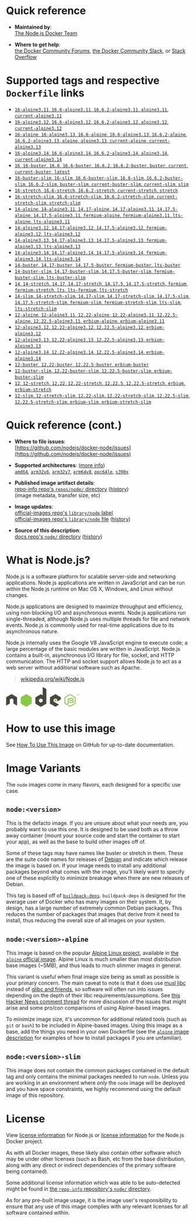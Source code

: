 <!--

********************************************************************************

WARNING:

    DO NOT EDIT "node/README.md"

    IT IS AUTO-GENERATED

    (from the other files in "node/" combined with a set of templates)

********************************************************************************

-->

# Quick reference

-	**Maintained by**:  
	[The Node.js Docker Team](https://github.com/nodejs/docker-node)

-	**Where to get help**:  
	[the Docker Community Forums](https://forums.docker.com/), [the Docker Community Slack](https://dockr.ly/slack), or [Stack Overflow](https://stackoverflow.com/search?tab=newest&q=docker)

# Supported tags and respective `Dockerfile` links

-	[`16-alpine3.11`, `16.6-alpine3.11`, `16.6.2-alpine3.11`, `alpine3.11`, `current-alpine3.11`](https://github.com/nodejs/docker-node/blob/a16a841095bcefefaf0ec43ba39f91fc788b03d4/16/alpine3.11/Dockerfile)
-	[`16-alpine3.12`, `16.6-alpine3.12`, `16.6.2-alpine3.12`, `alpine3.12`, `current-alpine3.12`](https://github.com/nodejs/docker-node/blob/a16a841095bcefefaf0ec43ba39f91fc788b03d4/16/alpine3.12/Dockerfile)
-	[`16-alpine`, `16-alpine3.13`, `16.6-alpine`, `16.6-alpine3.13`, `16.6.2-alpine`, `16.6.2-alpine3.13`, `alpine`, `alpine3.13`, `current-alpine`, `current-alpine3.13`](https://github.com/nodejs/docker-node/blob/a16a841095bcefefaf0ec43ba39f91fc788b03d4/16/alpine3.13/Dockerfile)
-	[`16-alpine3.14`, `16.6-alpine3.14`, `16.6.2-alpine3.14`, `alpine3.14`, `current-alpine3.14`](https://github.com/nodejs/docker-node/blob/a16a841095bcefefaf0ec43ba39f91fc788b03d4/16/alpine3.14/Dockerfile)
-	[`16`, `16-buster`, `16.6`, `16.6-buster`, `16.6.2`, `16.6.2-buster`, `buster`, `current`, `current-buster`, `latest`](https://github.com/nodejs/docker-node/blob/a16a841095bcefefaf0ec43ba39f91fc788b03d4/16/buster/Dockerfile)
-	[`16-buster-slim`, `16-slim`, `16.6-buster-slim`, `16.6-slim`, `16.6.2-buster-slim`, `16.6.2-slim`, `buster-slim`, `current-buster-slim`, `current-slim`, `slim`](https://github.com/nodejs/docker-node/blob/a16a841095bcefefaf0ec43ba39f91fc788b03d4/16/buster-slim/Dockerfile)
-	[`16-stretch`, `16.6-stretch`, `16.6.2-stretch`, `current-stretch`, `stretch`](https://github.com/nodejs/docker-node/blob/a16a841095bcefefaf0ec43ba39f91fc788b03d4/16/stretch/Dockerfile)
-	[`16-stretch-slim`, `16.6-stretch-slim`, `16.6.2-stretch-slim`, `current-stretch-slim`, `stretch-slim`](https://github.com/nodejs/docker-node/blob/a16a841095bcefefaf0ec43ba39f91fc788b03d4/16/stretch-slim/Dockerfile)
-	[`14-alpine`, `14-alpine3.11`, `14.17-alpine`, `14.17-alpine3.11`, `14.17.5-alpine`, `14.17.5-alpine3.11`, `fermium-alpine`, `fermium-alpine3.11`, `lts-alpine`, `lts-alpine3.11`](https://github.com/nodejs/docker-node/blob/a16a841095bcefefaf0ec43ba39f91fc788b03d4/14/alpine3.11/Dockerfile)
-	[`14-alpine3.12`, `14.17-alpine3.12`, `14.17.5-alpine3.12`, `fermium-alpine3.12`, `lts-alpine3.12`](https://github.com/nodejs/docker-node/blob/a16a841095bcefefaf0ec43ba39f91fc788b03d4/14/alpine3.12/Dockerfile)
-	[`14-alpine3.13`, `14.17-alpine3.13`, `14.17.5-alpine3.13`, `fermium-alpine3.13`, `lts-alpine3.13`](https://github.com/nodejs/docker-node/blob/a16a841095bcefefaf0ec43ba39f91fc788b03d4/14/alpine3.13/Dockerfile)
-	[`14-alpine3.14`, `14.17-alpine3.14`, `14.17.5-alpine3.14`, `fermium-alpine3.14`, `lts-alpine3.14`](https://github.com/nodejs/docker-node/blob/a16a841095bcefefaf0ec43ba39f91fc788b03d4/14/alpine3.14/Dockerfile)
-	[`14-buster`, `14.17-buster`, `14.17.5-buster`, `fermium-buster`, `lts-buster`](https://github.com/nodejs/docker-node/blob/a16a841095bcefefaf0ec43ba39f91fc788b03d4/14/buster/Dockerfile)
-	[`14-buster-slim`, `14.17-buster-slim`, `14.17.5-buster-slim`, `fermium-buster-slim`, `lts-buster-slim`](https://github.com/nodejs/docker-node/blob/a16a841095bcefefaf0ec43ba39f91fc788b03d4/14/buster-slim/Dockerfile)
-	[`14`, `14-stretch`, `14.17`, `14.17-stretch`, `14.17.5`, `14.17.5-stretch`, `fermium`, `fermium-stretch`, `lts`, `lts-fermium`, `lts-stretch`](https://github.com/nodejs/docker-node/blob/a16a841095bcefefaf0ec43ba39f91fc788b03d4/14/stretch/Dockerfile)
-	[`14-slim`, `14-stretch-slim`, `14.17-slim`, `14.17-stretch-slim`, `14.17.5-slim`, `14.17.5-stretch-slim`, `fermium-slim`, `fermium-stretch-slim`, `lts-slim`, `lts-stretch-slim`](https://github.com/nodejs/docker-node/blob/a16a841095bcefefaf0ec43ba39f91fc788b03d4/14/stretch-slim/Dockerfile)
-	[`12-alpine`, `12-alpine3.11`, `12.22-alpine`, `12.22-alpine3.11`, `12.22.5-alpine`, `12.22.5-alpine3.11`, `erbium-alpine`, `erbium-alpine3.11`](https://github.com/nodejs/docker-node/blob/a16a841095bcefefaf0ec43ba39f91fc788b03d4/12/alpine3.11/Dockerfile)
-	[`12-alpine3.12`, `12.22-alpine3.12`, `12.22.5-alpine3.12`, `erbium-alpine3.12`](https://github.com/nodejs/docker-node/blob/a16a841095bcefefaf0ec43ba39f91fc788b03d4/12/alpine3.12/Dockerfile)
-	[`12-alpine3.13`, `12.22-alpine3.13`, `12.22.5-alpine3.13`, `erbium-alpine3.13`](https://github.com/nodejs/docker-node/blob/a16a841095bcefefaf0ec43ba39f91fc788b03d4/12/alpine3.13/Dockerfile)
-	[`12-alpine3.14`, `12.22-alpine3.14`, `12.22.5-alpine3.14`, `erbium-alpine3.14`](https://github.com/nodejs/docker-node/blob/a16a841095bcefefaf0ec43ba39f91fc788b03d4/12/alpine3.14/Dockerfile)
-	[`12-buster`, `12.22-buster`, `12.22.5-buster`, `erbium-buster`](https://github.com/nodejs/docker-node/blob/a16a841095bcefefaf0ec43ba39f91fc788b03d4/12/buster/Dockerfile)
-	[`12-buster-slim`, `12.22-buster-slim`, `12.22.5-buster-slim`, `erbium-buster-slim`](https://github.com/nodejs/docker-node/blob/a16a841095bcefefaf0ec43ba39f91fc788b03d4/12/buster-slim/Dockerfile)
-	[`12`, `12-stretch`, `12.22`, `12.22-stretch`, `12.22.5`, `12.22.5-stretch`, `erbium`, `erbium-stretch`](https://github.com/nodejs/docker-node/blob/a16a841095bcefefaf0ec43ba39f91fc788b03d4/12/stretch/Dockerfile)
-	[`12-slim`, `12-stretch-slim`, `12.22-slim`, `12.22-stretch-slim`, `12.22.5-slim`, `12.22.5-stretch-slim`, `erbium-slim`, `erbium-stretch-slim`](https://github.com/nodejs/docker-node/blob/a16a841095bcefefaf0ec43ba39f91fc788b03d4/12/stretch-slim/Dockerfile)

# Quick reference (cont.)

-	**Where to file issues**:  
	[https://github.com/nodejs/docker-node/issues](https://github.com/nodejs/docker-node/issues)

-	**Supported architectures**: ([more info](https://github.com/docker-library/official-images#architectures-other-than-amd64))  
	[`amd64`](https://hub.docker.com/r/amd64/node/), [`arm32v6`](https://hub.docker.com/r/arm32v6/node/), [`arm32v7`](https://hub.docker.com/r/arm32v7/node/), [`arm64v8`](https://hub.docker.com/r/arm64v8/node/), [`ppc64le`](https://hub.docker.com/r/ppc64le/node/), [`s390x`](https://hub.docker.com/r/s390x/node/)

-	**Published image artifact details**:  
	[repo-info repo's `repos/node/` directory](https://github.com/docker-library/repo-info/blob/master/repos/node) ([history](https://github.com/docker-library/repo-info/commits/master/repos/node))  
	(image metadata, transfer size, etc)

-	**Image updates**:  
	[official-images repo's `library/node` label](https://github.com/docker-library/official-images/issues?q=label%3Alibrary%2Fnode)  
	[official-images repo's `library/node` file](https://github.com/docker-library/official-images/blob/master/library/node) ([history](https://github.com/docker-library/official-images/commits/master/library/node))

-	**Source of this description**:  
	[docs repo's `node/` directory](https://github.com/docker-library/docs/tree/master/node) ([history](https://github.com/docker-library/docs/commits/master/node))

# What is Node.js?

Node.js is a software platform for scalable server-side and networking applications. Node.js applications are written in JavaScript and can be run within the Node.js runtime on Mac OS X, Windows, and Linux without changes.

Node.js applications are designed to maximize throughput and efficiency, using non-blocking I/O and asynchronous events. Node.js applications run single-threaded, although Node.js uses multiple threads for file and network events. Node.js is commonly used for real-time applications due to its asynchronous nature.

Node.js internally uses the Google V8 JavaScript engine to execute code; a large percentage of the basic modules are written in JavaScript. Node.js contains a built-in, asynchronous I/O library for file, socket, and HTTP communication. The HTTP and socket support allows Node.js to act as a web server without additional software such as Apache.

> [wikipedia.org/wiki/Node.js](https://en.wikipedia.org/wiki/Node.js)

![logo](https://raw.githubusercontent.com/docker-library/docs/01c12653951b2fe592c1f93a13b4e289ada0e3a1/node/logo.png)

# How to use this image

See [How To Use This Image](https://github.com/nodejs/docker-node/blob/master/README.md#how-to-use-this-image) on GitHub for up-to-date documentation.

# Image Variants

The `node` images come in many flavors, each designed for a specific use case.

## `node:<version>`

This is the defacto image. If you are unsure about what your needs are, you probably want to use this one. It is designed to be used both as a throw away container (mount your source code and start the container to start your app), as well as the base to build other images off of.

Some of these tags may have names like buster or stretch in them. These are the suite code names for releases of [Debian](https://wiki.debian.org/DebianReleases) and indicate which release the image is based on. If your image needs to install any additional packages beyond what comes with the image, you'll likely want to specify one of these explicitly to minimize breakage when there are new releases of Debian.

This tag is based off of [`buildpack-deps`](https://hub.docker.com/_/buildpack-deps/). `buildpack-deps` is designed for the average user of Docker who has many images on their system. It, by design, has a large number of extremely common Debian packages. This reduces the number of packages that images that derive from it need to install, thus reducing the overall size of all images on your system.

## `node:<version>-alpine`

This image is based on the popular [Alpine Linux project](https://alpinelinux.org), available in [the `alpine` official image](https://hub.docker.com/_/alpine). Alpine Linux is much smaller than most distribution base images (~5MB), and thus leads to much slimmer images in general.

This variant is useful when final image size being as small as possible is your primary concern. The main caveat to note is that it does use [musl libc](https://musl.libc.org) instead of [glibc and friends](https://www.etalabs.net/compare_libcs.html), so software will often run into issues depending on the depth of their libc requirements/assumptions. See [this Hacker News comment thread](https://news.ycombinator.com/item?id=10782897) for more discussion of the issues that might arise and some pro/con comparisons of using Alpine-based images.

To minimize image size, it's uncommon for additional related tools (such as `git` or `bash`) to be included in Alpine-based images. Using this image as a base, add the things you need in your own Dockerfile (see the [`alpine` image description](https://hub.docker.com/_/alpine/) for examples of how to install packages if you are unfamiliar).

## `node:<version>-slim`

This image does not contain the common packages contained in the default tag and only contains the minimal packages needed to run `node`. Unless you are working in an environment where *only* the `node` image will be deployed and you have space constraints, we highly recommend using the default image of this repository.

# License

View [license information](https://github.com/nodejs/node/blob/master/LICENSE) for Node.js or [license information](https://github.com/nodejs/docker-node/blob/master/LICENSE) for the Node.js Docker project.

As with all Docker images, these likely also contain other software which may be under other licenses (such as Bash, etc from the base distribution, along with any direct or indirect dependencies of the primary software being contained).

Some additional license information which was able to be auto-detected might be found in [the `repo-info` repository's `node/` directory](https://github.com/docker-library/repo-info/tree/master/repos/node).

As for any pre-built image usage, it is the image user's responsibility to ensure that any use of this image complies with any relevant licenses for all software contained within.
